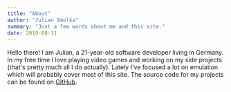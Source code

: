 ```yaml
---
title: "About"
author: "Julian Smolka"
summary: "Just a few words about me and this site."
date: 2019-08-31
---
```

Hello there! I am Julian, a 21-year-old software developer living in Germany. In my free time I love playing video games and working on my side projects (that's pretty much all I do actually). Lately I've focused a lot on emulation which will probably cover most of this site. The source code for my projects can be found on [GitHub](https://github.com/jsmolka).
